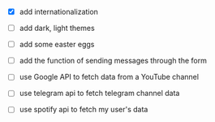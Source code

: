 - [X] add internationalization 
- [ ] add dark, light themes
- [ ] add some easter eggs
- [ ] add the function of sending messages through the form

- [ ] use Google API to fetch data from a YouTube channel
- [ ] use telegram api to fetch telegram channel data
- [ ] use spotify api to fetch my user's data